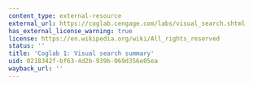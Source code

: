 ```yaml
---
content_type: external-resource
external_url: https://coglab.cengage.com/labs/visual_search.shtml
has_external_license_warning: true
license: https://en.wikipedia.org/wiki/All_rights_reserved
status: ''
title: 'Coglab 1: Visual search summary'
uid: 0218342f-bf63-4d2b-939b-069d356e05ea
wayback_url: ''
---
```

